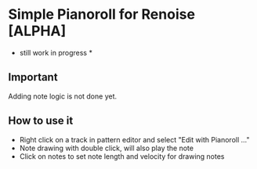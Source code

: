 # Simple Pianoroll for Renoise [ALPHA]

* still work in progress *

## Important

Adding note logic is not done yet. 

## How to use it

* Right click on a track in pattern editor and select "Edit with Pianoroll ..."
* Note drawing with double click, will also play the note
* Click on notes to set note length and velocity for drawing notes